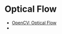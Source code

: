 # Optical Flow
* [OpenCV: Optical Flow](https://docs.opencv.org/3.4/d7/d8b/tutorial_py_lucas_kanade.html)
* 